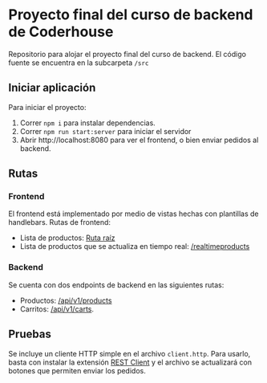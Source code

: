 # Proyecto final del curso de backend de Coderhouse

Repositorio para alojar el proyecto final del curso de backend. El código fuente se encuentra en la subcarpeta `/src`

## Iniciar aplicación
Para iniciar el proyecto:
1. Correr `npm i` para instalar dependencias.
2. Correr `npm run start:server` para iniciar el servidor
3. Abrir http://localhost:8080 para ver el frontend, o bien enviar pedidos al backend.

## Rutas
### Frontend
El frontend está implementado por medio de vistas hechas con plantillas de handlebars.
Rutas de frontend:
- Lista de productos: [Ruta raíz](http://localhost:8080) 
- Lista de productos que se actualiza en tiempo real: [/realtimeproducts](http://localhost:8080/realtimeproducts) 

### Backend
Se cuenta con dos endpoints de backend en las siguientes rutas:
- Productos: [/api/v1/products](http://localhost:8080/api/v1/products)
- Carritos: [/api/v1/carts](http://localhost:8080/api/v1/carts).

## Pruebas
Se incluye un cliente HTTP simple en el archivo `client.http`. Para usarlo, basta con instalar la extensión [REST Client](https://marketplace.visualstudio.com/items?itemName=humao.rest-client) y el archivo se actualizará con botones que permiten enviar los pedidos.
